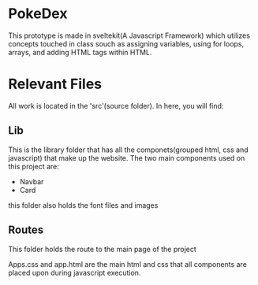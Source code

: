 # PokeDex
This prototype is made in sveltekit(A Javascript Framework) which utilizes concepts touched in class souch as assigning variables, using for loops, arrays, and adding HTML tags within HTML.

# Relevant Files
All work is located in the 'src'(source folder).
In here, you will find:

## Lib
This is the library folder that has all the componets(grouped html, css and javascript) that make up the website. The two main components used on this project are:

- Navbar
- Card

this folder also holds the font files and images

## Routes

This folder holds the route to the main page of the project

Apps.css and app.html are the main html and css that all components are placed upon during javascript execution.

